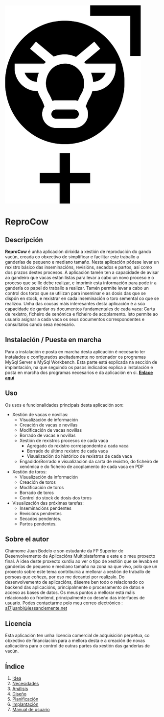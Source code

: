  ![ReproCow](doc/img/logo.png) 

# ReproCow

## Descripción

**ReproCow** é unha aplicación dirixida a xestión de reprodución do gando vacún, creada co obxectivo de simplificar e facilitar este traballo a ganderías de pequeno e mediano tamaño. Nesta aplicación pódese levar un rexistro básico das inseminacións, revisións, secados e partos, así como dos prazos destes procesos. A aplicación tamén ten a capacidade de avisar ao gandeiro que vacas están listas para levar a cabo un novo proceso e o proceso que se lle debe realizar, e imprimir esta información para pode ir a gandería co papel do traballo a realizar.
Tamén permite levar a cabo un control dos toros que se utilizan para inseminar e as dosis das que se dispón en stock, e rexistrar en cada inseminación o toro semental co que se realizou.
Unha das cousas máis interesantes desta aplicación é a súa capacidade de gardar os documentos fundamentales de cada vaca: Carta de rexistro, ficheiro de xenómica e ficheiro de acoplamento. Isto permite ao usuario asignar a cada vaca os seus documentos correspondentes e consultalos cando sexa necesario.

## Instalación / Puesta en marcha

Para a instalación e posta en marcha desta aplicación é necesario ter instalados e configurados axeitadamente no ordenador os programas MySql Server e MySql Workbench.
Esta parte está explicada na sección de implantación, na que seguindo os pasos indicados explica a instalación e posta en marcha dos programas necesarios e da aplicación en si. [**Enlace aquí**](doc/templates/6_implantacion.md)

## Uso

Os usos e funcionalidades principais desta aplicación son:
- Xestión de vacas e novillas: 
    - Visualización de información
    - Creación de vacas e novillas
    - Modificación de vacas novillas
    - Borrado de vacas e novillas
    - Xestión de rexistros procesos de cada vaca
        - Agregado do rexistro correspondente a cada vaca
        - Borrado de último rexistro de cada vaca
        - Visualización do histórico de rexistros de cada vaca
    - Engadido/Borrado e visualización da carta de rexistro, do ficheiro de xenómica e do ficheiro de acoplamento de cada vaca en PDF
- Xestión de toros:
    - Visualización da información
    - Creación de toros
    - Modificación de toros
    - Borrado de toros
    - Control do stock de dosis dos toros
- Visualización das próximas tarefas:
    - Inseminacións pendentes
    - Revisións pendentes
    - Secados pendentes.
    - Partos pendentes.

## Sobre el autor

Chámome Juan Bodelo e son estudante da FP Superior de Desenvolvemento de Aplicacións Multiplataforma e este e o meu proxecto final. A idea deste proxecto xurdiu ao ver o tipo de xestión que se levaba en ganderías de pequeno e mediano tamaño na zona na que vivo, polo que un proxecto sobre este tema contribuiría a mellorar a xestión de traballo de persoas que coñezo, por eso me decantei por realizalo.
Do desenvolvemento de aplicacións, dáseme ben todo o relacionado co backend das aplicacións, principalmente o procesamento de datos e acceso as bases de datos. Os meus puntos a mellorar está máis relacionado co frontend, principalmente co deseño das interfaces de usuario.
Podes contactarme polo meu correo electrónico : a17juanbl@iessanclemente.net

## Licencia

Esta aplicación ten unha licencia comercial de adquisición perpétua, co obxectivo de financiación para a mellora desta e a creación de novas aplicacións para o control de outras partes da xestión das ganderías de vacún.



## Índice

1. [Idea](doc/templates/1_idea.md)
2. [Necesidades](doc/templates/2_necesidades.md)
3. [Análisis](doc/templates/3_analise.md)
4. [Diseño](doc/templates/4_deseño.md)
5. [Planificación](doc/templates/5_planificacion.md)
6. [Implantación](doc/templates/6_implantacion.md)
7. [Manual de usuario](doc/templates/7_manualUsuario.md)


